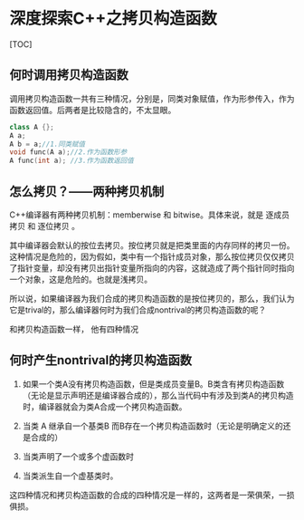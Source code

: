 # 深度探索C++之拷贝构造函数

[TOC]

## 何时调用拷贝构造函数

调用拷贝构造函数一共有三种情况，分别是，同类对象赋值，作为形参传入，作为函数返回值。后两者是比较隐含的，不太显眼。

```cpp
class A {};
A a;
A b = a;//1.同类赋值
void func(A a);//2.作为函数形参
A func(int a); //3.作为函数返回值
```

## 怎么拷贝？——两种拷贝机制

C++编译器有两种拷贝机制：memberwise  和  bitwise。具体来说，就是 逐成员拷贝 和 逐位拷贝 。

其中编译器会默认的按位去拷贝。按位拷贝就是把类里面的内存同样的拷贝一份。这种情况是危险的，因为假如，类中有一个指针成员对象，那么按位拷贝仅仅拷贝了指针变量，却没有拷贝出指针变量所指向的内容，这就造成了两个指针同时指向一个对象，这是危险的。也就是浅拷贝。

所以说，如果编译器为我们合成的拷贝构造函数的是按位拷贝的，那么，我们认为它是trival的，那么编译器何时为我们合成nontrival的拷贝构造函数的呢？

和拷贝构造函数一样， 他有四种情况

## 何时产生nontrival的拷贝构造函数

1. 如果一个类A没有拷贝构造函数，但是类成员变量B。B类含有拷贝构造函数（无论是显示声明还是编译器合成的），那么当代码中有涉及到类A的拷贝构造时，编译器就会为类A合成一个拷贝构造函数。

2. 当类 A 继承自一个基类B   而B存在一个拷贝构造函数时（无论是明确定义的还是合成的）
3. 当类声明了一个或多个虚函数时
4. 当类派生自一个虚基类时。

这四种情况和拷贝构造函数的合成的四种情况是一样的，这两者是一荣俱荣，一损俱损。